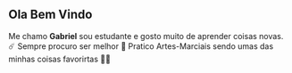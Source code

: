 ## Ola Bem Vindo
Me chamo **Gabriel** sou estudante e gosto muito de aprender coisas novas. ☄️
Sempre procuro ser melhor 🥇
Pratico Artes-Marciais sendo umas das minhas coisas favorirtas 🥊👘
